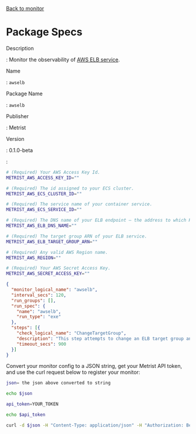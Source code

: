 [Back to monitor](awselb.md)

# Package Specs

Description

: Monitor the observability of [AWS ELB service](https://aws.amazon.com/elasticloadbalancing/).

Name

: `awselb`

Package Name

: `awselb`

Publisher

: Metrist

Version

: 0.1.0-beta

: &nbsp;


<!--@include: /parts/_3.md-->


```sh
# (Required) Your AWS Access Key Id.
METRIST_AWS_ACCESS_KEY_ID=""

# (Required) The id assigned to your ECS cluster.
METRIST_AWS_ECS_CLUSTER_ID=""

# (Required) The service name of your container service.
METRIST_AWS_ECS_SERVICE_ID=""

# (Required) The DNS name of your ELB endpoint — the address to which HTTP requests can be made.
METRIST_AWS_ELB_DNS_NAME=""

# (Required) The target group ARN of your ELB service.
METRIST_AWS_ELB_TARGET_GROUP_ARN=""

# (Required) Any valid AWS Region name.
METRIST_AWS_REGION=""

# (Required) Your AWS Secret Access Key.
METRIST_AWS_SECRET_ACCESS_KEY=""
```

<!--@include: /parts/tips_env-vars.md -->


<!--@include: /parts/_4.md-->


```json
{
  "monitor_logical_name": "awselb",
  "interval_secs": 120,
  "run_groups": [],
  "run_spec": {
    "name": "awselb",
    "run_type": "exe"
  },
  "steps": [{
    "check_logical_name": "ChangeTargetGroup",
    "description": "This step attempts to change an ELB target group and measure how long it takes for the change to become effective.",
    "timeout_secs": 900
  }]
}
```




Convert your monitor config to a JSON string, get your Metrist API token, and use the curl request below to register your monitor:

```sh
json= the json above converted to string

echo $json

api_token=YOUR_TOKEN

echo $api_token

curl -d $json -H "Content-Type: application/json" -H "Authorization: Bearer $api_token" 'https://app.metrist.io/api/v0/monitor-config'

```

<!--@include: /parts/tips_api.md-->


<!--@include: /parts/_5.md-->


<!--@include: /parts/result.md-->